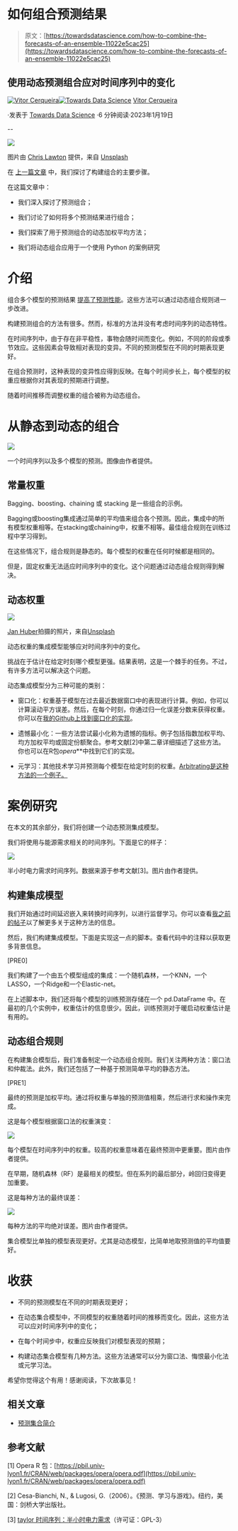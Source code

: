# 如何组合预测结果

> 原文：[https://towardsdatascience.com/how-to-combine-the-forecasts-of-an-ensemble-11022e5cac25](https://towardsdatascience.com/how-to-combine-the-forecasts-of-an-ensemble-11022e5cac25)

## 使用动态预测组合应对时间序列中的变化

[](https://vcerq.medium.com/?source=post_page-----11022e5cac25--------------------------------)[![Vitor Cerqueira](../Images/9e52f462c6bc20453d3ea273eb52114b.png)](https://vcerq.medium.com/?source=post_page-----11022e5cac25--------------------------------)[](https://towardsdatascience.com/?source=post_page-----11022e5cac25--------------------------------)[![Towards Data Science](../Images/a6ff2676ffcc0c7aad8aaf1d79379785.png)](https://towardsdatascience.com/?source=post_page-----11022e5cac25--------------------------------) [Vitor Cerqueira](https://vcerq.medium.com/?source=post_page-----11022e5cac25--------------------------------)

·发表于 [Towards Data Science](https://towardsdatascience.com/?source=post_page-----11022e5cac25--------------------------------) ·6 分钟阅读·2023年1月19日

--

![](../Images/67181e5ede0e2d3fce12e999390d23fe.png)

图片由 [Chris Lawton](https://unsplash.com/@chrislawton?utm_source=medium&utm_medium=referral) 提供，来自 [Unsplash](https://unsplash.com/?utm_source=medium&utm_medium=referral)

在 [上一篇文章](https://medium.com/towards-data-science/introduction-to-forecasting-ensembles-f63877a2498) 中，我们探讨了构建组合的主要步骤。

在这篇文章中：

+   我们深入探讨了预测组合；

+   我们讨论了如何将多个预测结果进行组合；

+   我们探索了用于预测组合的动态加权平均方法；

+   我们将动态组合应用于一个使用 Python 的案例研究

# 介绍

组合多个模型的预测结果 [提高了预测性能](https://medium.com/towards-data-science/introduction-to-forecasting-ensembles-f63877a2498)。这些方法可以通过动态组合规则进一步改进。

构建预测组合的方法有很多。然而，标准的方法并没有考虑时间序列的动态特性。

在时间序列中，由于存在非平稳性，事物会随时间而变化。例如，不同的阶段或季节效应。这些因素会导致相对表现的变异。不同的预测模型在不同的时期表现更好。

在组合预测时，这种表现的变异性应得到反映。在每个时间步长上，每个模型的权重应根据你对其表现的预期进行调整。

随着时间推移而调整权重的组合被称为动态组合。

# 从静态到动态的组合

![](../Images/1edf7cc5fb60759baec0bc9479694c58.png)

一个时间序列以及多个模型的预测。图像由作者提供。

## 常量权重

Bagging、boosting、chaining 或 stacking 是一些组合的示例。

Bagging或boosting集成通过简单的平均值来组合各个预测。因此，集成中的所有模型权重相等。在stacking或chaining中，权重不相等。最佳组合规则在训练过程中学习得到。

在这些情况下，组合规则是静态的。每个模型的权重在任何时候都是相同的。

但是，固定权重无法适应时间序列中的变化。这个问题通过动态组合规则得到解决。

## 动态权重

![](../Images/44a91be05899b8dabcc5509fedf48fb7.png)

[Jan Huber](https://unsplash.com/@jan_huber?utm_source=medium&utm_medium=referral)拍摄的照片，来自[Unsplash](https://unsplash.com/?utm_source=medium&utm_medium=referral)

动态权重的集成模型能够应对时间序列中的变化。

挑战在于估计在给定时刻哪个模型更强。结果表明，这是一个棘手的任务。不过，有许多方法可以解决这个问题。

动态集成模型分为三种可能的类别：

+   窗口化：权重基于模型在过去最近数据窗口中的表现进行计算。例如，你可以计算滚动平方误差。然后，在每个时刻，你通过归一化误差分数来获得权重。你可以在[我的Github上找到窗口化的实现](https://github.com/vcerqueira/blog/blob/main/src/ensembles/windowing.py)。

+   遗憾最小化：一些方法尝试最小化称为遗憾的指标。例子包括指数加权平均、均方加权平均或固定份额聚合。参考文献[2]中第二章详细描述了这些方法。你也可以在R包*opera***中找到它们的实现。

+   元学习：其他技术学习并预测每个模型在给定时刻的权重。[Arbitrating是这种方法的一个例子。](https://github.com/vcerqueira/blog/blob/main/src/ensembles/ade.py)

# 案例研究

在本文的其余部分，我们将创建一个动态预测集成模型。

我们将使用与能源需求相关的时间序列。下面是它的样子：

![](../Images/58f5548e5e820f13acd9d9ddd48210fa.png)

半小时电力需求时间序列。数据来源于参考文献[3]。图片由作者提供。

## 构建集成模型

我们开始通过时间延迟嵌入来转换时间序列，以进行监督学习。你可以查看[我之前的帖子](https://medium.com/towards-data-science/machine-learning-for-forecasting-transformations-and-feature-extraction-bbbea9de0ac2)以了解更多关于这种方法的信息。

然后，我们构建集成模型。下面是实现这一点的脚本。查看代码中的注释以获取更多背景信息。

[PRE0]

我们构建了一个由五个模型组成的集成：一个随机森林，一个KNN，一个LASSO，一个Ridge和一个Elastic-net。

在上述脚本中，我们还将每个模型的训练预测存储在一个 pd.DataFrame 中。在最初的几个实例中，权重估计的信息很少。因此，训练预测对于暖启动权重估计是有用的。

## 动态组合规则

在构建集合模型后，我们准备制定一个动态组合规则。我们关注两种方法：窗口法和仲裁法。此外，我们还包括了一种基于预测简单平均的静态方法。

[PRE1]

最终的预测是加权平均。通过将权重与单独的预测值相乘，然后进行求和操作来完成。

这是每个模型根据窗口法的权重演变：

![](../Images/eb8f4119b81b917e59ce6819b8e9e475.png)

每个模型在时间序列中的权重。较高的权重意味着在最终预测中更重要。图片由作者提供。

在早期，随机森林（RF）是最相关的模型。但在系列的最后部分，岭回归变得更加重要。

这是每种方法的最终误差：

![](../Images/4776ef9dbd38594397356bbb34ec6c1f.png)

每种方法的平均绝对误差。图片由作者提供。

集合模型比单独的模型表现更好。尤其是动态模型，比简单地取预测值的平均值要好。

# 收获

+   不同的预测模型在不同的时期表现更好；

+   在动态集合模型中，不同模型的权重随着时间的推移而变化。因此，这些方法可以应对时间序列中的变化；

+   在每个时间步中，权重应反映我们对模型表现的预期；

+   构建动态集合模型有几种方法。这些方法通常可以分为窗口法、悔恨最小化法或元学习法。

希望你觉得这个有用！感谢阅读，下次故事见！

## 相关文章

+   [预测集合简介](https://medium.com/towards-data-science/introduction-to-forecasting-ensembles-f63877a2498)

## 参考文献

[1] Opera R 包：[https://pbil.univ-lyon1.fr/CRAN/web/packages/opera/opera.pdf](https://pbil.univ-lyon1.fr/CRAN/web/packages/opera/opera.pdf)

[2] Cesa-Bianchi, N., & Lugosi, G.（2006）。《预测、学习与游戏》。纽约，美国：剑桥大学出版社。

[3] [taylor 时间序列：半小时电力需求](https://www.rdocumentation.org/packages/forecast/versions/8.9/topics/taylor)（许可证：GPL-3）
